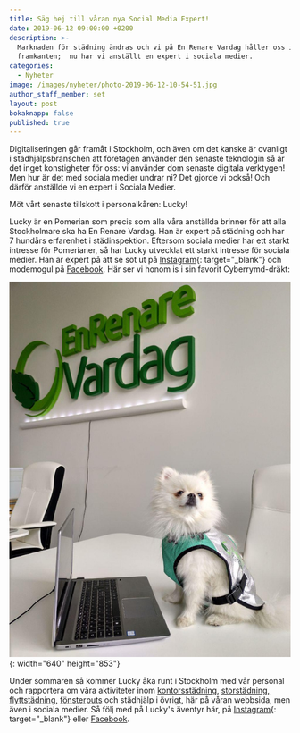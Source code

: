 ```yaml
---
title: Säg hej till våran nya Social Media Expert!
date: 2019-06-12 09:00:00 +0200
description: >-
  Marknaden för städning ändras och vi på En Renare Vardag håller oss i
  framkanten;  nu har vi anställt en expert i sociala medier.
categories:
  - Nyheter
image: /images/nyheter/photo-2019-06-12-10-54-51.jpg
author_staff_member: set
layout: post
bokaknapp: false
published: true
---
```


Digitaliseringen g&aring;r fram&aring;t i Stockholm, och &auml;ven om det kanske &auml;r ovanligt i st&auml;dhj&auml;lpsbranschen att f&ouml;retagen anv&auml;nder den senaste teknologin s&aring; &auml;r det inget konstigheter f&ouml;r oss: vi anv&auml;nder dom senaste digitala verktygen\! Men hur &auml;r det med sociala medier undrar ni? Det gjorde vi ocks&aring;\! Och d&auml;rf&ouml;r anst&auml;llde vi en expert i Sociala Medier.

M&ouml;t v&aring;rt senaste tillskott i personalk&aring;ren: Lucky\!

Lucky &auml;r en Pomerian som precis som alla v&aring;ra anst&auml;llda brinner f&ouml;r att alla Stockholmare ska ha En Renare Vardag. Han &auml;r expert p&aring; st&auml;dning och har 7 hund&aring;rs erfarenhet i st&auml;dinspektion. Eftersom sociala medier har ett starkt intresse f&ouml;r Pomerianer, s&aring; har Lucky utvecklat ett starkt intresse f&ouml;r sociala medier. Han &auml;r expert p&aring; att se s&ouml;t ut p&aring; [Instagram](https://www.instagram.com/enrenarevardag/){: target="_blank"} och modemogul p&aring; [Facebook](https://www.facebook.com/enrenarevardagAB). H&auml;r ser vi honom is i sin favorit Cyberrymd-dr&auml;kt:

![](/images/nyheter/photo-2019-06-12-10-54-52.jpg){: width="640" height="853"}

Under sommaren s&aring; kommer Lucky &aring;ka runt i Stockholm med v&aring;r personal och rapportera om v&aring;ra aktiviteter inom [kontorsst&auml;dning](https://enrenarevardag.se/foretag/kontorstadning/), [storst&auml;dning,](https://enrenarevardag.se/privat/storstadning/) [flyttst&auml;dning,](https://enrenarevardag.se/privat/flyttstadning/) [f&ouml;nsterputs](https://enrenarevardag.se/privat/fonsterputs/) och st&auml;dhj&auml;lp i &ouml;vrigt, h&auml;r p&aring; v&aring;ran webbsida, men &auml;ven i sociala medier. S&aring; f&ouml;lj med p&aring; Lucky's &auml;ventyr h&auml;r, p&aring; [Instagram](https://www.instagram.com/enrenarevardag/){: target="_blank"} eller [Facebook](https://www.facebook.com/enrenarevardagAB).
